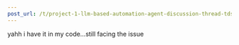 ```yaml
---
post_url: /t/project-1-llm-based-automation-agent-discussion-thread-tds-jan-2025/164277/426
---
```

yahh i have it in my code…still facing the issue